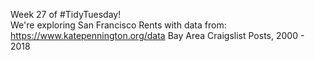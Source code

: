 
Week 27 of #TidyTuesday!  
We're exploring San Francisco Rents with data from: https://www.katepennington.org/data
Bay Area Craigslist Posts, 2000 - 2018
